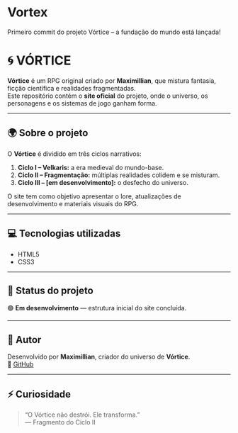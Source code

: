 # Vortex
Primeiro commit do projeto Vórtice – a fundação do mundo está lançada!

# 🌀 VÓRTICE

**Vórtice** é um RPG original criado por **Maximillian**, que mistura fantasia, ficção científica e realidades fragmentadas.  
Este repositório contém o **site oficial** do projeto, onde o universo, os personagens e os sistemas de jogo ganham forma.

---

## 🌍 Sobre o projeto

O **Vórtice** é dividido em três ciclos narrativos:

1. **Ciclo I – Velkaris:** a era medieval do mundo-base.  
2. **Ciclo II – Fragmentação:** múltiplas realidades colidem e se misturam.  
3. **Ciclo III – [em desenvolvimento]:** o desfecho do universo.

O site tem como objetivo apresentar o lore, atualizações de desenvolvimento e materiais visuais do RPG.

---

## 💻 Tecnologias utilizadas

- HTML5  
- CSS3    

---

## 🚀 Status do projeto

🟢 **Em desenvolvimento** — estrutura inicial do site concluída.

---

## 📜 Autor

Desenvolvido por **Maximillian**, criador do universo de **Vórtice**.  
📎 [GitHub](https://github.com/lianbytes)

---

## ⚡ Curiosidade

> “O Vórtice não destrói. Ele transforma.”  
> — Fragmento do Ciclo II
